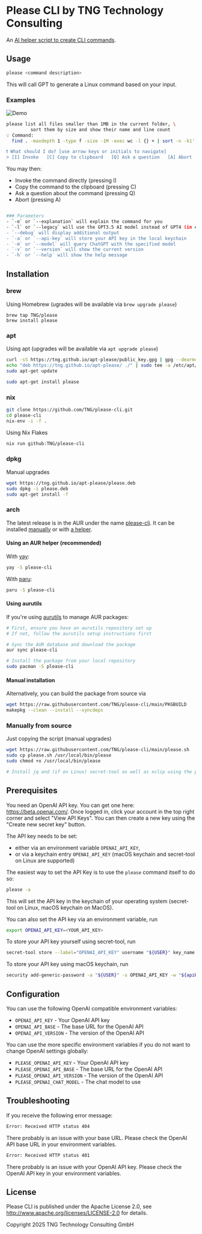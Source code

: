 # Please CLI by TNG Technology Consulting

An [AI helper script to create CLI commands](https://github.com/TNG/please-cli/).

## Usage

```bash
please <command description>
```

This will call GPT to generate a Linux command based on your input.

### Examples

![Demo](resources/demo.gif)

```bash
please list all files smaller than 1MB in the current folder, \
         sort them by size and show their name and line count
💡 Command:
  find . -maxdepth 1 -type f -size -1M -exec wc -l {} + | sort -n -k1'

❗ What should I do? [use arrow keys or initials to navigate]
> [I] Invoke   [C] Copy to clipboard   [Q] Ask a question   [A] Abort
```

You may then:

- Invoke the command directly (pressing I)
- Copy the command to the clipboard (pressing C)
- Ask a question about the command (pressing Q)
- Abort (pressing A)

```bash

### Parameters
- `-e` or `--explanation` will explain the command for you
- `-l` or `--legacy` will use the GPT3.5 AI model instead of GPT4 (in case you don't have API access to GPT4)
- `--debug` will display additional output
- `-a` or `--api-key` will store your API key in the local keychain
- `-m` or `--model` will query ChatGPT with the specified model
- `-v` or `--version` will show the current version
- `-h` or `--help` will show the help message
```

## Installation

### brew

Using Homebrew (ugrades will be available via `brew upgrade please`)

```
brew tap TNG/please
brew install please
```

### apt

Using apt (upgrades will be available via `apt upgrade please`)

```bash
curl -sS https://tng.github.io/apt-please/public_key.gpg | gpg --dearmor | sudo tee /etc/apt/trusted.gpg.d/please.gpg > /dev/null
echo "deb https://tng.github.io/apt-please/ ./" | sudo tee -a /etc/apt/sources.list
sudo apt-get update

sudo apt-get install please
```

### nix

```bash
git clone https://github.com/TNG/please-cli.git
cd please-cli
nix-env -i -f .
```

Using Nix Flakes

```bash
nix run github:TNG/please-cli
```

### dpkg

Manual upgrades

```bash
wget https://tng.github.io/apt-please/please.deb
sudo dpkg -i please.deb
sudo apt-get install -f
```

### arch
The latest release is in the AUR under the name [please-cli](https://aur.archlinux.org/packages/please-cli). It can be installed [manually](https://wiki.archlinux.org/title/Arch_User_Repository) or with [a helper](https://wiki.archlinux.org/title/AUR_helpers).

#### Using an AUR helper (recommended)

With [yay](https://github.com/Jguer/yay):
```bash
yay -S please-cli
```

With [paru](https://github.com/Morganamilo/paru):
```bash
paru -S please-cli
```

#### Using aurutils

If you're using [aurutils](https://github.com/aurutils/aurutils) to manage AUR packages:

```bash
# First, ensure you have an aurutils repository set up
# If not, follow the aurutils setup instructions first

# Sync the AUR database and download the package
aur sync please-cli

# Install the package from your local repository
sudo pacman -S please-cli
```

#### Manual installation
Alternatively, you can build the package from source via
```bash
wget https://raw.githubusercontent.com/TNG/please-cli/main/PKGBUILD
makepkg --clean --install --syncdeps
```

### Manually from source

Just copying the script (manual upgrades)

```bash
wget https://raw.githubusercontent.com/TNG/please-cli/main/please.sh
sudo cp please.sh /usr/local/bin/please
sudo chmod +x /usr/local/bin/please

# Install jq and (if on Linux) secret-tool as well as xclip using the package manager of your choice
```

## Prerequisites

You need an OpenAI API key. You can get one here: https://beta.openai.com/. Once logged in, click your account in the top right corner and select "View API Keys". You can then create a new key using the "Create new secret key" button.

The API key needs to be set:

- either via an environment variable `OPENAI_API_KEY`,
- or via a keychain entry `OPENAI_API_KEY` (macOS keychain and secret-tool on Linux are supported)

The easiest way to set the API Key is to use the `please` command itself to do so:

```bash
please -a
```

This will set the API key in the keychain of your operating system (secret-tool on Linux, macOS keychain on MacOS).

You can also set the API key via an environment variable, run

```bash
export OPENAI_API_KEY=<YOUR_API_KEY>
```

To store your API key yourself using secret-tool, run

```bash
secret-tool store --label="OPENAI_API_KEY" username "${USER}" key_name OPENAI_API_KEY apiKey "${apiKey}"
```

To store your API key using macOS keychain, run

```bash
security add-generic-password -a "${USER}" -s OPENAI_API_KEY -w "${apiKey}"
```

## Configuration

You can use the following OpenAI compatible environment variables:
* `OPENAI_API_KEY` - Your OpenAI API key
* `OPENAI_API_BASE` - The base URL for the OpenAI API
* `OPENAI_API_VERSION` - The version of the OpenAI API

You can use the more specific environment variables if you do not want to change OpenAI settings globally:
* `PLEASE_OPENAI_API_KEY` - Your OpenAI API key
* `PLEASE_OPENAI_API_BASE` - The base URL for the OpenAI API
* `PLEASE_OPENAI_API_VERSION` - The version of the OpenAI API
* `PLEASE_OPENAI_CHAT_MODEL` - The chat model to use

## Troubleshooting

If you receive the following error message:

```bash
Error: Received HTTP status 404
```

There probably is an issue with your base URL. Please check the OpenAI API base URL in your environment variables.


```bash
Error: Received HTTP status 401
```

There probably is an issue with your OpenAI API key. Please check the OpenAI API key in your environment variables.

## License

Please CLI is published under the Apache License 2.0, see http://www.apache.org/licenses/LICENSE-2.0 for details.

Copyright 2025 TNG Technology Consulting GmbH
